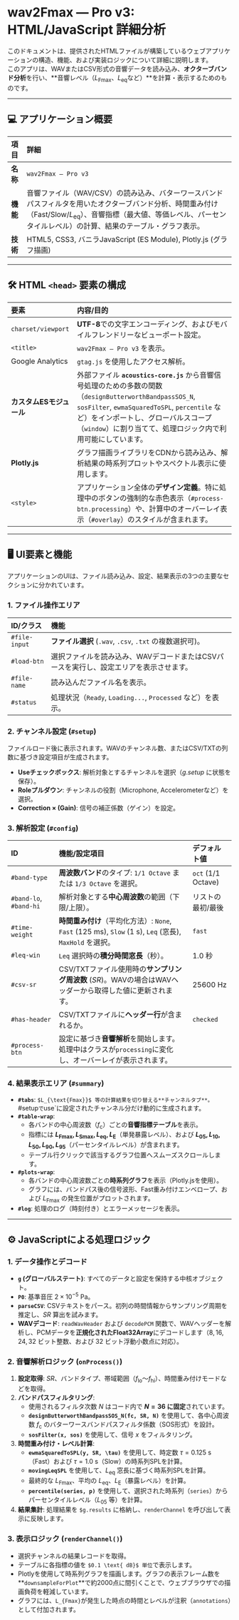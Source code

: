 # wav2Fmax — Pro v3: HTML/JavaScript 詳細分析

このドキュメントは、提供されたHTMLファイルが構築しているウェブアプリケーションの構造、機能、および実装ロジックについて詳細に説明します。<br>
このアプリは、WAVまたはCSV形式の音響データを読み込み、**オクターブバンド分析**を行い、**音響レベル（$L_{\text{Fmax}}$、$L_{\text{eq}}$など）**を計算・表示するためのものです。

---

## 💻 アプリケーション概要

| 項目 | 詳細 |
| :--- | :--- |
| **名称** | `wav2Fmax — Pro v3` |
| **機能** | 音響ファイル（WAV/CSV）の読み込み、バターワースバンドパスフィルタを用いたオクターブバンド分析、時間重み付け（Fast/Slow/$L_{\text{eq}}$）、音響指標（最大値、等価レベル、パーセンタイルレベル）の計算、結果のテーブル・グラフ表示。|
| **技術** | HTML5, CSS3, バニラJavaScript (ES Module), Plotly.js (グラフ描画) |

---

## 🛠️ HTML `<head>` 要素の構成

| 要素 | 内容/目的 |
| :--- | :--- |
| `charset/viewport` | **UTF-8**での文字エンコーディング、およびモバイルフレンドリーなビューポート設定。 |
| `<title>` | `wav2Fmax — Pro v3` を表示。 |
| Google Analytics | `gtag.js` を使用したアクセス解析。 |
| **カスタムESモジュール** | 外部ファイル **`acoustics-core.js`** から音響信号処理のための多数の関数（`designButterworthBandpassSOS_N`, `sosFilter`, `ewmaSquaredToSPL`, `percentile` など）をインポートし、グローバルスコープ（`window`）に割り当てて、処理ロジック内で利用可能にしています。 |
| **Plotly.js** | グラフ描画ライブラリをCDNから読み込み、解析結果の時系列プロットやスペクトル表示に使用します。 |
| `<style>` | アプリケーション全体の**デザイン定義**。特に処理中のボタンの強制的な赤色表示（`#process-btn.processing`）や、計算中のオーバーレイ表示（`#overlay`）のスタイルが含まれます。 |

---

## 🖥️ UI要素と機能

アプリケーションのUIは、ファイル読み込み、設定、結果表示の3つの主要なセクションに分かれています。

### 1. ファイル操作エリア

| ID/クラス | 機能 |
| :--- | :--- |
| `#file-input` | **ファイル選択** (`.wav`, `.csv`, `.txt` の複数選択可)。 |
| `#load-btn` | 選択ファイルを読み込み、WAVデコードまたはCSVパースを実行し、設定エリアを表示させます。 |
| `#file-name` | 読み込んだファイル名を表示。 |
| `#status` | 処理状況（`Ready`, `Loading...`, `Processed` など）を表示。 |

### 2. チャンネル設定 (`#setup`)

ファイルロード後に表示されます。WAVのチャンネル数、またはCSV/TXTの列数に基づき設定項目が生成されます。

- **Useチェックボックス**: 解析対象とするチャンネルを選択（$g.setup$ に状態を保存）。
- **Roleプルダウン**: チャンネルの役割（Microphone, Accelerometerなど）を選択。
- **Correction × (Gain)**: 信号の補正係数（ゲイン）を設定。

### 3. 解析設定 (`#config`)

| ID | 機能/設定項目 | デフォルト値 |
| :--- | :--- | :--- |
| `#band-type` | **周波数バンド**のタイプ: `1/1 Octave` または `1/3 Octave` を選択。 | `oct` (1/1 Octave) |
| `#band-lo`, `#band-hi` | 解析対象とする**中心周波数**の範囲（下限/上限）。 | リストの最初/最後 |
| `#time-weight` | **時間重み付け**（平均化方法）: `None`, `Fast` ($125 \text{ ms}$), `Slow` ($1 \text{ s}$), `Leq` (窓長), `MaxHold` を選択。| `fast` |
| `#leq-win` | `Leq` 選択時の**積分時間窓長**（秒）。 | $1.0$ 秒 |
| `#csv-sr` | CSV/TXTファイル使用時の**サンプリング周波数** ($SR$)。WAVの場合はWAVヘッダーから取得した値に更新されます。| $25600 \text{ Hz}$ |
| `#has-header` | CSV/TXTファイルに**ヘッダー行**が含まれるか。 | `checked` |
| `#process-btn` | 設定に基づき**音響解析**を開始します。処理中はクラスが`processing`に変化し、オーバーレイが表示されます。 |

### 4. 結果表示エリア (`#summary`)

- **`#tabs`**: `$L_{\text{Fmax}}$ 等の計算結果を切り替える**チャンネルタブ**。`#setup`で`use`に設定されたチャンネル分だけ動的に生成されます。
- **`#table-wrap`**:
    - 各バンドの中心周波数（$f_{\text{c}}$）ごとの**音響指標テーブル**を表示。
    - 指標には **$L_{\text{Fmax}}, L_{\text{Smax}}, L_{\text{eq}}, L_{\text{E}}$**（単発暴露レベル）、および **$L_{05}, L_{10}, L_{50}, L_{90}, L_{95}$**（パーセンタイルレベル）が含まれます。
    - テーブル行クリックで該当するグラフ位置へスムーズスクロールします。
- **`#plots-wrap`**:
    - 各バンドの中心周波数ごとの**時系列グラフ**を表示（Plotly.jsを使用）。
    - グラフには、バンドパス後の信号波形、Fast重み付けエンベロープ、および $L_{\text{Fmax}}$ の発生位置がプロットされます。
- **`#log`**: 処理のログ（時刻付き）とエラーメッセージを表示。

---

## ⚙️ JavaScriptによる処理ロジック

### 1. データ操作とデコード

- **`g` (グローバルステート)**: すべてのデータと設定を保持する中核オブジェクト。
- **`P0`**: 基準音圧 $2 \times 10^{-5} \text{ Pa}$。
- **`parseCSV`**: CSVテキストをパース。初列の時間情報からサンプリング周期を推定し、$SR$ 算出を試みます。
- **WAVデコード**: `readWavHeader` および `decodePCM` 関数で、WAVヘッダーを解析し、PCMデータを**正規化されたFloat32Array**にデコードします（$8, 16, 24, 32$ ビット整数、および $32$ ビット浮動小数点に対応）。

### 2. 音響解析ロジック (`onProcess()`)

1.  **設定取得**: $SR$、バンドタイプ、帯域範囲（$f_{\text{lo}}$〜$f_{\text{hi}}$）、時間重み付けモードなどを取得。
2.  **バンドパスフィルタリング**:
    - 使用されるフィルタ次数 $N$ はコード内で **$N=36$ に固定**されています。
    - **`designButterworthBandpassSOS_N(fc, SR, N)`** を使用して、各中心周波数 $f_{\text{c}}$ のバターワースバンドパスフィルタ係数（SOS形式）を設計。
    - **`sosFilter(x, sos)`** を使用して、信号 $x$ をフィルタリング。
3.  **時間重み付け・レベル計算**:
    - **`ewmaSquaredToSPL(y, SR, \tau)`** を使用して、時定数 $\tau=0.125 \text{ s}$（Fast）および $\tau=1.0 \text{ s}$（Slow）の時系列SPLを計算。
    - **`movingLeqSPL`** を使用して、$L_{\text{eq}}$ 窓長に基づく時系列SPLを計算。
    - 最終的な $L_{\text{Fmax}}$、平均の $L_{\text{eq}}$、$L_{\text{E}}$（暴露レベル）を計算。
    - **`percentile(series, p)`** を使用して、選択された時系列（`series`）からパーセンタイルレベル（$L_{05}$ 等）を計算。
4.  **結果集計**: 処理結果を `$g.results` に格納し、`renderChannel` を呼び出して表示に反映します。

### 3. 表示ロジック (`renderChannel()`)

- 選択チャンネルの結果レコードを取得。
- テーブルに各指標の値を `$0.1 \text{ dB}$ 単位`で表示します。
- Plotlyを使用して時系列グラフを描画します。グラフの表示フレーム数を**`downsampleForPlot`**で約$2000$点に間引くことで、ウェブブラウザでの描画負荷を軽減しています。
- グラフには、`L_{Fmax}`が発生した時点の時間とレベルが注釈（`annotations`）として付加されます。
